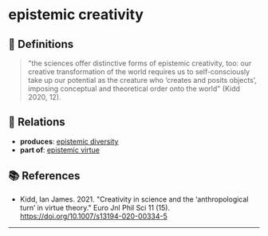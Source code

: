 # epistemic creativity

## 📖 Definitions

> "the sciences offer distinctive forms of epistemic creativity, too: our creative transformation of the world requires us to self-consciously take up our potential as the creature who ‘creates and posits objects’, imposing conceptual and theoretical order onto the world" (Kidd 2020, 12).

## 🔗 Relations

- **produces**: [epistemic diversity](./epistemic-diversity.md)
- **part of**: [epistemic virtue](./epistemic-virtue.md)

## 📚 References

- Kidd, Ian James. 2021. "Creativity in science and the ‘anthropological turn’ in virtue theory." Euro Jnl Phil Sci 11 (15). https://doi.org/10.1007/s13194-020-00334-5
---

<script src="https://giscus.app/client.js"
                data-repo="natesheehan/conceptcartography"
                data-repo-id="R_kgDOPB5QiQ"
                data-category="General"
                data-category-id="DIC_kwDOPB5Qic4CsAxd"
                data-mapping="pathname"
                data-strict="0"
                data-reactions-enabled="1"
                data-emit-metadata="0"
                data-input-position="bottom"
                data-theme="catppuccin_mocha"
                data-lang="en"
                crossorigin="anonymous"
                async>
        </script>
        
